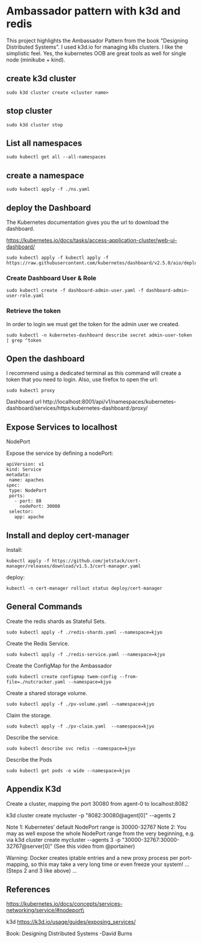 # Ambassador pattern with k3d and redis #
This project highlights the Ambassador Pattern from the book "Designing Distributed Systems".  I used k3d.io for managing k8s clusters. I like the simplistic feel. Yes, the kubernetes OOB are great tools as well for single node (minikube + kind).

## create k3d cluster
```
sudo k3d cluster create <cluster name>
```
## stop cluster
```
sudo k3d cluster stop
```

## List all namespaces
```
sudo kubectl get all --all-namespaces
```

## create a namespace
```
sudo kubectl apply -f ./ns.yaml
```

## deploy the Dashboard
The Kubernetes documentation gives you the url to download the dashboard.

https://kubernetes.io/docs/tasks/access-application-cluster/web-ui-dashboard/

```
sudo kubectl apply -f kubectl apply -f https://raw.githubusercontent.com/kubernetes/dashboard/v2.5.0/aio/deploy/recommended.yaml
```
### Create Dashboard User & Role ###
```
sudo kubectl create -f dashboard-admin-user.yaml -f dashboard-admin-user-role.yaml
```
### Retrieve the token ###
In order to login we must get the token for the admin user we created.
```
sudo kubectl -n kubernetes-dashboard describe secret admin-user-token | grep ^token
```
## Open the dashboard
I recommend using a dedicated terminal as this command will create a token that
you need to login.  Also, use firefox to open the url: 
```
sudo kubectl proxy
```
Dashboard url
http://localhost:8001/api/v1/namespaces/kubernetes-dashboard/services/https:kubernetes-dashboard:/proxy/

## Expose Services to localhost
NodePort

Expose the service by defining a nodePort:
```
apiVersion: v1
kind: Service
metadata:
 name: apaches
spec:
 type: NodePort
 ports:
   - port: 80
     nodePort: 30000
 selector:
   app: apache
```
## Install and deploy cert-manager
Install:
```
kubectl apply -f https://github.com/jetstack/cert-manager/releases/download/v1.5.3/cert-manager.yaml
```

deploy:
```
kubectl -n cert-manager rollout status deploy/cert-manager
```
## General Commands
Create the redis shards as Stateful Sets.  
```
sudo kubectl apply -f ./redis-shards.yaml --namespace=kjyo
```
Create the Redis Service.
```
sudo kubectl apply -f ./redis-service.yaml --namespace=kjyo
```
Create the ConfigMap for the Ambassador
```
sudo kubectl create configmap twem-config --from-file=./nutcracker.yaml --namespace=kjyo
```
Create a shared storage volume.
```
sudo kubectl apply -f ./pv-volume.yaml --namespace=kjyo
```
Claim the storage.
```
sudo kubectl apply -f ./pv-claim.yaml  --namespace=kjyo
```
Describe the service.
```
sudo kubectl describe svc redis --namespace=kjyo
```
Describe the Pods
```
sudo kubectl get pods -o wide --namespace=kjyo

```
## Appendix K3d ##
Create a cluster, mapping the port 30080 from agent-0 to localhost:8082

k3d cluster create mycluster -p "8082:30080@agent[0]" --agents 2

Note 1: Kubernetes’ default NodePort range is 30000-32767
Note 2: You may as well expose the whole NodePort range from the very beginning, e.g. via k3d cluster create mycluster --agents 3 -p "30000-32767:30000-32767@server[0]" (See this video from @portainer)

Warning: Docker creates iptable entries and a new proxy process per port-mapping, so this may take a very long time or even freeze your system!
… (Steps 2 and 3 like above) …

## References
https://kubernetes.io/docs/concepts/services-networking/service/#nodeport\

k3d https://k3d.io/usage/guides/exposing_services/



Book:
Designing Distributed Systems -David Burns
